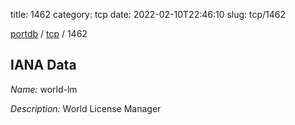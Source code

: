 title: 1462
category: tcp
date: 2022-02-10T22:46:10
slug: tcp/1462

[portdb](/) / [tcp](/category/tcp.html) / 1462


## IANA Data

_Name:_ world-lm

_Description:_ World License Manager

